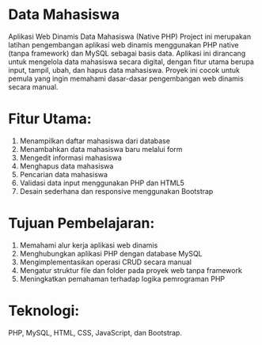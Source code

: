 # Data Mahasiswa
Aplikasi Web Dinamis Data Mahasiswa (Native PHP)
Project ini merupakan latihan pengembangan aplikasi web dinamis menggunakan PHP native (tanpa framework) dan MySQL sebagai basis data. Aplikasi ini dirancang untuk mengelola data mahasiswa secara digital, dengan fitur utama berupa input, tampil, ubah, dan hapus data mahasiswa. Proyek ini cocok untuk pemula yang ingin memahami dasar-dasar pengembangan web dinamis secara manual.

# Fitur Utama:
1. Menampilkan daftar mahasiswa dari database
2. Menambahkan data mahasiswa baru melalui form
3. Mengedit informasi mahasiswa
4. Menghapus data mahasiswa
5. Pencarian data mahasiswa
6. Validasi data input menggunakan PHP dan HTML5
7. Desain sederhana dan responsive menggunakan Bootstrap

# Tujuan Pembelajaran:
1. Memahami alur kerja aplikasi web dinamis
2. Menghubungkan aplikasi PHP dengan database MySQL
3. Mengimplementasikan operasi CRUD secara manual
4. Mengatur struktur file dan folder pada proyek web tanpa framework
5. Meningkatkan pemahaman terhadap logika pemrograman PHP

# Teknologi:
PHP, MySQL, HTML, CSS, JavaScript, dan Bootstrap.
